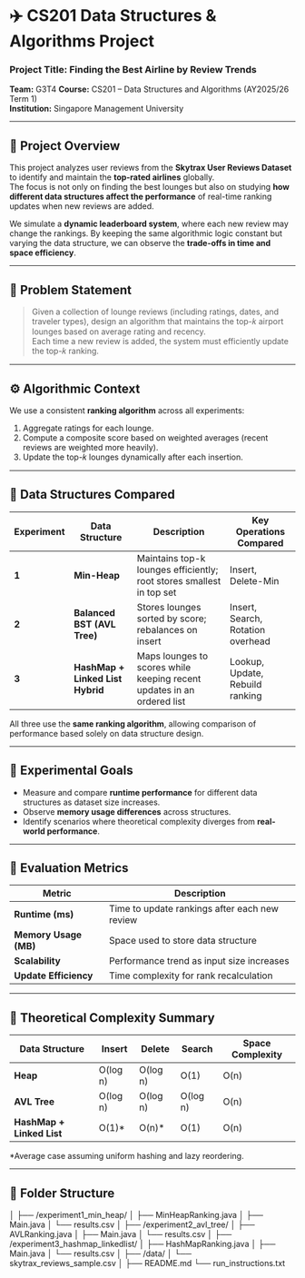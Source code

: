 # ✈️ CS201 Data Structures & Algorithms Project  
### Project Title: Finding the Best Airline by Review Trends  
**Team:** G3T4
**Course:** CS201 – Data Structures and Algorithms (AY2025/26 Term 1)  
**Institution:** Singapore Management University  

---

## 📌 Project Overview

This project analyzes user reviews from the **Skytrax User Reviews Dataset** to identify and maintain the **top-rated airlines** globally.  
The focus is not only on finding the best lounges but also on studying **how different data structures affect the performance** of real-time ranking updates when new reviews are added.

We simulate a **dynamic leaderboard system**, where each new review may change the rankings. By keeping the same algorithmic logic constant but varying the data structure, we can observe the **trade-offs in time and space efficiency**.

---

## 🎯 Problem Statement

> Given a collection of lounge reviews (including ratings, dates, and traveler types), design an algorithm that maintains the top-𝑘 airport lounges based on average rating and recency.  
> Each time a new review is added, the system must efficiently update the top-𝑘 ranking.

---

## ⚙️ Algorithmic Context

We use a consistent **ranking algorithm** across all experiments:
1. Aggregate ratings for each lounge.
2. Compute a composite score based on weighted averages (recent reviews are weighted more heavily).
3. Update the top-𝑘 lounges dynamically after each insertion.

---

## 🧩 Data Structures Compared

| Experiment | Data Structure | Description | Key Operations Compared |
|-------------|----------------|--------------|--------------------------|
| **1** | **Min-Heap** | Maintains top-k lounges efficiently; root stores smallest in top set | Insert, Delete-Min |
| **2** | **Balanced BST (AVL Tree)** | Stores lounges sorted by score; rebalances on insert | Insert, Search, Rotation overhead |
| **3** | **HashMap + Linked List Hybrid** | Maps lounges to scores while keeping recent updates in an ordered list | Lookup, Update, Rebuild ranking |

All three use the **same ranking algorithm**, allowing comparison of performance based solely on data structure design.

---

## 🧠 Experimental Goals

- Measure and compare **runtime performance** for different data structures as dataset size increases.  
- Observe **memory usage differences** across structures.  
- Identify scenarios where theoretical complexity diverges from **real-world performance**.

---

## 🧪 Evaluation Metrics

| Metric | Description |
|---------|--------------|
| **Runtime (ms)** | Time to update rankings after each new review |
| **Memory Usage (MB)** | Space used to store data structure |
| **Scalability** | Performance trend as input size increases |
| **Update Efficiency** | Time complexity for rank recalculation |

---

## 🧮 Theoretical Complexity Summary

| Data Structure | Insert | Delete | Search | Space Complexity |
|----------------|---------|---------|---------|------------------|
| **Heap** | O(log n) | O(log n) | O(1) | O(n) |
| **AVL Tree** | O(log n) | O(log n) | O(log n) | O(n) |
| **HashMap + Linked List** | O(1)* | O(n)* | O(1) | O(n) |

\*Average case assuming uniform hashing and lazy reordering.

---

## 📂 Folder Structure
│
├── /experiment1_min_heap/
│   ├── MinHeapRanking.java
│   ├── Main.java
│   └── results.csv
│
├── /experiment2_avl_tree/
│   ├── AVLRanking.java
│   ├── Main.java
│   └── results.csv
│
├── /experiment3_hashmap_linkedlist/
│   ├── HashMapRanking.java
│   ├── Main.java
│   └── results.csv
│
├── /data/
│   └── skytrax_reviews_sample.csv
│
├── README.md
└── run_instructions.txt
